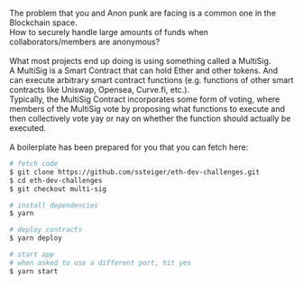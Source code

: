 The problem that you and Anon punk are facing is a common one in the Blockchain space.
<br />
How to securely handle large amounts of funds when collaborators/members are anonymous?
<br />
<br />
What most projects end up doing is using something called a MultiSig.<br />
A MultiSig is a Smart Contract that can hold Ether and other tokens. And can execute arbitrary smart contract functions (e.g. functions of other smart contracts like Uniswap, Opensea, Curve.fi, etc.).<br />
Typically, the MultiSig Contract incorporates some form of voting, where members of the MultiSig vote by proposing what functions to execute and then collectively vote yay or nay on whether the function should actually be executed.
<br />
<br />
A boilerplate has been prepared for you that you can fetch here:

```bash
# fetch code
$ git clone https://github.com/ssteiger/eth-dev-challenges.git
$ cd eth-dev-challenges
$ git checkout multi-sig

# install dependencies
$ yarn

# deploy contracts
$ yarn deploy

# start app
# when asked to use a different port, hit yes
$ yarn start
```
